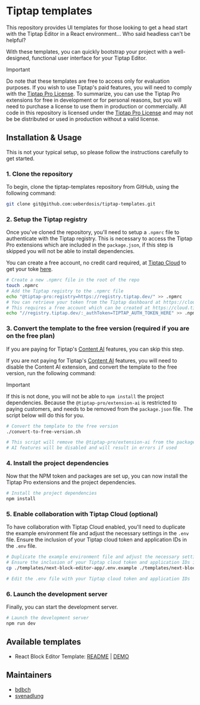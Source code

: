 # Tiptap templates

This repository provides UI templates for those looking to get a head start with the Tiptap Editor in a React environment… Who said headless can't be helpful?

With these templates, you can quickly bootstrap your project with a well-designed, functional user interface for your Tiptap Editor.

> [!Important]
> Do note that these templates are free to access only for evaluation purposes. If you wish to use Tiptap's paid features, you will need to comply with the [Tiptap Pro License](https://tiptap.dev/pro-license). To summarize, you can use the Tiptap Pro extensions for free in development or for personal reasons, but you will need to purchase a license to use them in production or commercially.
> All code in this repository is licensed under the [Tiptap Pro License](https://tiptap.dev/pro-license) and may not be be distributed or used in production without a valid license.

## Installation & Usage

This is not your typical setup, so please follow the instructions carefully to get started.

### 1. Clone the repository

To begin, clone the tiptap-templates repository from GitHub, using the following command:

```bash
git clone git@github.com:ueberdosis/tiptap-templates.git
```

### 2. Setup the Tiptap registry

Once you've cloned the repository, you'll need to setup a `.npmrc` file to authenticate with the Tiptap registry. This is necessary to access the Tiptap Pro extensions which are included in the `package.json`, if this step is skipped you will not be able to install dependencies.

You can create a free account, no credit card required, at [Tiptap Cloud](https://cloud.tiptap.dev/register) to get your toke [here](https://cloud.tiptap.dev/pro-extensions).

```bash
# Create a new .npmrc file in the root of the repo
touch .npmrc
# Add the Tiptap registry to the .npmrc file
echo "@tiptap-pro:registry=https://registry.tiptap.dev/" >> .npmrc
# You can retrieve your token from the Tiptap dashboard at https://cloud.tiptap.dev/pro-extensions
# This requires a free account which can be created at https://cloud.tiptap.dev/register
echo "//registry.tiptap.dev/:_authToken=TIPTAP_AUTH_TOKEN_HERE" >> .npmrc
```

### 3. Convert the template to the free version (required if you are on the free plan)

If you are paying for Tiptap's [Content AI](https://tiptap.dev/product/content-ai) features, you can skip this step.

If you are not paying for Tiptap's [Content AI](https://tiptap.dev/product/content-ai) features, you will need to disable the Content AI extension, and convert the template to the free version, run the following command:

> [!Important]
> If this is not done, you will not be able to `npm install` the project dependencies. Because the `@tiptap-pro/extension-ai` is restricted to paying customers, and needs to be removed from the `package.json` file. The script below will do this for you.

```bash
# Convert the template to the free version
./convert-to-free-version.sh

# This script will remove the @tiptap-pro/extension-ai from the package.json and install stubs for the missing extensions
# AI features will be disabled and will result in errors if used
```

### 4. Install the project dependencies

Now that the NPM token and packages are set up, you can now install the Tiptap Pro extensions and the project dependencies.

```bash
# Install the project dependencies
npm install
```

### 5. Enable collaboration with Tiptap Cloud (optional)

To have collaboration with Tiptap Cloud enabled, you'll need to duplicate the example environment file and adjust the necessary settings in the `.env` file. Ensure the inclusion of your Tiptap cloud token and application IDs in the `.env` file.

```bash
# Duplicate the example environment file and adjust the necessary settings in the .env file
# Ensure the inclusion of your Tiptap cloud token and application IDs in the .env file
cp ./templates/next-block-editor-app/.env.example ./templates/next-block-editor-app/.env

# Edit the .env file with your Tiptap cloud token and application IDs
```

### 6. Launch the development server

Finally, you can start the development server.

```bash
# Launch the development server
npm run dev
```

## Available templates

- React Block Editor Template: [README](./templates/next-block-editor-app/README.md) | [DEMO](https://templates.tiptap.dev/)

## Maintainers

- [bdbch](https://github.com/bdbch)
- [svenadlung](https://github.com/svenadlung)
